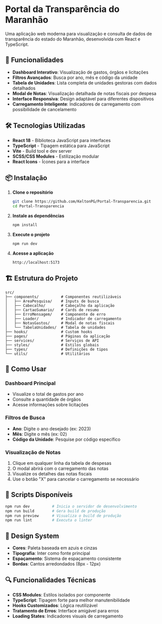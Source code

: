 # Portal da Transparência do Maranhão

Uma aplicação web moderna para visualização e consulta de dados de transparência do estado do Maranhão, desenvolvida com React e TypeScript.

## 🚀 Funcionalidades

- **Dashboard Interativo**: Visualização de gastos, órgãos e licitações
- **Filtros Avançados**: Busca por ano, mês e código da unidade
- **Tabela de Unidades**: Lista completa de unidades gestoras com dados detalhados
- **Modal de Notas**: Visualização detalhada de notas fiscais por despesa
- **Interface Responsiva**: Design adaptável para diferentes dispositivos
- **Carregamento Inteligente**: Indicadores de carregamento com possibilidade de cancelamento

## 🛠️ Tecnologias Utilizadas

- **React 18** - Biblioteca JavaScript para interfaces
- **TypeScript** - Tipagem estática para JavaScript
- **Vite** - Build tool e dev server
- **SCSS/CSS Modules** - Estilização modular
- **React Icons** - Ícones para a interface

## 📦 Instalação

1. **Clone o repositório**
   ```bash
   git clone https://github.com/KeltonPG/Portal-Transparencia.git
   cd Portal-Transparencia
   ```

2. **Instale as dependências**
   ```bash
   npm install
   ```

3. **Execute o projeto**
   ```bash
   npm run dev
   ```

4. **Acesse a aplicação**
   ```
   http://localhost:5173
   ```

## 🏗️ Estrutura do Projeto

```
src/
├── components/          # Componentes reutilizáveis
│   ├── AreaPesquisa/    # Inputs de busca
│   ├── Cabecalho/       # Cabeçalho da aplicação
│   ├── CartaoSumario/   # Cards de resumo
│   ├── ErroMensagem/    # Componente de erro
│   ├── Loader/          # Indicador de carregamento
│   ├── NotasGastos/     # Modal de notas fiscais
│   └── TabelaUnidades/  # Tabela de unidades
├── hooks/               # Custom hooks
├── pages/               # Páginas da aplicação
├── services/            # Serviços de API
├── styles/              # Estilos globais
├── types/               # Definições de tipos
└── utils/               # Utilitários
```

## 🎯 Como Usar

### Dashboard Principal
- Visualize o total de gastos por ano
- Consulte a quantidade de órgãos
- Acesse informações sobre licitações

### Filtros de Busca
- **Ano**: Digite o ano desejado (ex: 2023)
- **Mês**: Digite o mês (ex: 02)
- **Código da Unidade**: Pesquise por código específico

### Visualização de Notas
1. Clique em qualquer linha da tabela de despesas
2. O modal abrirá com o carregamento das notas
3. Visualize os detalhes das notas fiscais
4. Use o botão "X" para cancelar o carregamento se necessário

## 🔧 Scripts Disponíveis

```bash
npm run dev          # Inicia o servidor de desenvolvimento
npm run build        # Gera build de produção
npm run preview      # Visualiza o build de produção
npm run lint         # Executa o linter
```


## 🎨 Design System

- **Cores**: Paleta baseada em azuis e cinzas
- **Tipografia**: Inter como fonte principal
- **Espaçamento**: Sistema de espaçamento consistente
- **Bordas**: Cantos arredondados (8px - 12px)

## 🔍 Funcionalidades Técnicas

- **CSS Modules**: Estilos isolados por componente
- **TypeScript**: Tipagem forte para melhor manutenibilidade
- **Hooks Customizados**: Lógica reutilizável
- **Tratamento de Erros**: Interface amigável para erros
- **Loading States**: Indicadores visuais de carregamento
